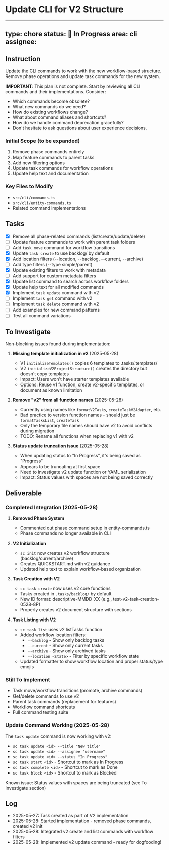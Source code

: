 # Update CLI for V2 Structure

---
type: chore
status: 🔵 In Progress
area: cli
assignee: 
---

## Instruction

Update the CLI commands to work with the new workflow-based structure. Remove phase operations and update task commands for the new system.

**IMPORTANT**: This plan is not complete. Start by reviewing all CLI commands and their implementations. Consider:
- Which commands become obsolete?
- What new commands do we need?
- How do existing workflows change?
- What about command aliases and shortcuts?
- How do we handle command deprecation gracefully?
- Don't hesitate to ask questions about user experience decisions.

### Initial Scope (to be expanded)
1. Remove phase commands entirely
2. Map feature commands to parent tasks
3. Add new filtering options
4. Update task commands for workflow operations
5. Update help text and documentation

### Key Files to Modify
- `src/cli/commands.ts`
- `src/cli/entity-commands.ts`
- Related command implementations

## Tasks

- [x] Remove all phase-related commands (list/create/update/delete)
- [ ] Update feature commands to work with parent task folders
- [ ] Add `task move` command for workflow transitions
- [x] Update `task create` to use backlog/ by default
- [x] Add location filters (--location, --backlog, --current, --archive)
- [ ] Add type filters (--type simple/parent)
- [x] Update existing filters to work with metadata
- [ ] Add support for custom metadata filters
- [x] Update list command to search across workflow folders
- [x] Update help text for all modified commands
- [x] Implement `task update` command with v2
- [ ] Implement `task get` command with v2
- [ ] Implement `task delete` command with v2
- [ ] Add examples for new command patterns
- [ ] Test all command variations

## To Investigate

Non-blocking issues found during implementation:

1. **Missing template initialization in v2** (2025-05-28)
   - V1 `initializeTemplates()` copies 6 templates to .tasks/.templates/
   - V2 `initializeV2ProjectStructure()` creates the directory but doesn't copy templates
   - Impact: Users won't have starter templates available
   - Options: Reuse v1 function, create v2-specific templates, or document as known limitation

2. **Remove "v2" from all function names** (2025-05-28)
   - Currently using names like `formatV2Tasks`, `createTaskV2Adapter`, etc.
   - Bad practice to version function names - should just be `formatTasksList`, `createTask`
   - Only the temporary file names should have v2 to avoid conflicts during migration
   - TODO: Rename all functions when replacing v1 with v2

3. **Status update truncation issue** (2025-05-28)
   - When updating status to "In Progress", it's being saved as "Progress"
   - Appears to be truncating at first space
   - Need to investigate v2 update function or YAML serialization
   - Impact: Status values with spaces are not being saved correctly

## Deliverable

### Completed Integration (2025-05-28)

1. **Removed Phase System**
   - Commented out phase command setup in entity-commands.ts
   - Phase commands no longer available in CLI

2. **V2 Initialization**
   - `sc init` now creates v2 workflow structure (backlog/current/archive)
   - Creates QUICKSTART.md with v2 guidance
   - Updated help text to explain workflow-based organization

3. **Task Creation with V2**
   - `sc task create` now uses v2 core functions
   - Tasks created in `.tasks/backlog/` by default
   - New ID format: descriptive-MMDD-XX (e.g., test-v2-task-creation-0528-8P)
   - Properly creates v2 document structure with sections

4. **Task Listing with V2**
   - `sc task list` uses v2 listTasks function
   - Added workflow location filters:
     - `--backlog` - Show only backlog tasks
     - `--current` - Show only current tasks
     - `--archive` - Show only archived tasks
     - `--location <state>` - Filter by specific workflow state
   - Updated formatter to show workflow location and proper status/type emojis

### Still To Implement

- Task move/workflow transitions (promote, archive commands)
- Get/delete commands to use v2
- Parent task commands (replacement for features)
- Workflow command shortcuts
- Full command testing suite

### Update Command Working (2025-05-28)

The `task update` command is now working with v2:
- `sc task update <id> --title "New title"`
- `sc task update <id> --assignee "username"`
- `sc task update <id> --status "In Progress"`
- `sc task start <id>` - Shortcut to mark as In Progress
- `sc task complete <id>` - Shortcut to mark as Done
- `sc task block <id>` - Shortcut to mark as Blocked

Known issue: Status values with spaces are being truncated (see To Investigate section)

## Log

- 2025-05-27: Task created as part of V2 implementation
- 2025-05-28: Started implementation - removed phase commands, created v2 init
- 2025-05-28: Integrated v2 create and list commands with workflow filters
- 2025-05-28: Implemented v2 update command - ready for dogfooding!